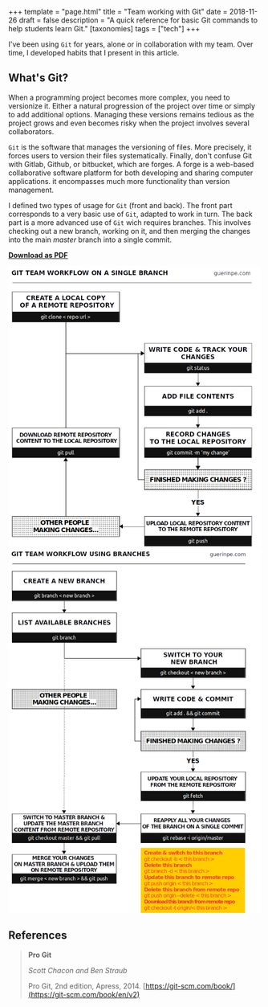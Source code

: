 +++
template = "page.html"
title = "Team working with Git"
date =  2018-11-26
draft = false
description = "A quick reference for basic Git commands to help students learn Git."
[taxonomies]
tags = ["tech"]
+++



I've been using `Git` for years, alone or in collaboration with my team. Over time, I developed habits that I present in this article.
 <!-- more -->

## What's Git?

When a programming project becomes more complex, you need to versionize it. Either a natural progression of the project over time or simply to add additional options. Managing these versions remains tedious as the project grows and even becomes risky when the project involves several collaborators.


`Git` is the software that manages the versioning of files. More precisely, it forces users to version their files systematically. Finally, don't confuse Git with Gitlab, Github, or bitbucket, which are forges. A forge is a web-based collaborative software platform for both developing and sharing computer applications. it encompasses much more functionality than version management.



I defined two types of usage for `Git` (front and back). The front part corresponds to a very basic use of `Git`, adapted to work in turn. The back part is a more advanced use of `Git` wich requires branches. This involves checking out a new branch, working on it, and then merging the changes into the main *master* branch into a single commit.


**[Download as PDF](https://github.com/ednaMontpellier/workshop_git/raw/master/git_team_workflow_peguerin.pdf)**

<center>
<img src="git_team_workflow_singlebranch_peguerin.png" width="640" />
<img src="git_team_workflow_usingbranches.png" width="640" />
</center>


## References

> **Pro Git**
>
> *Scott Chacon and Ben Straub*
>
> Pro Git, 2nd edition, Apress, 2014. [https://git-scm.com/book/](https://git-scm.com/book/en/v2)

